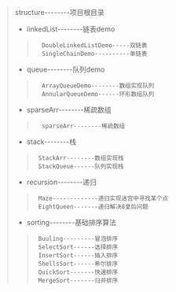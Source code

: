 > structure--------项目根目录
>   * linkedList--------链表demo
>>       DoubleLinkedListDemo-----双链表
>>       SingleChainDemo----------单链表
>   * queue--------队列demo
>>       ArrayQueueDemo--------数组实现队列
>>       AnnularQueueDemo------环形数组队列
>   * sparseArr--------稀疏数组
>>       sparseArr--------稀疏数组
>   * stack--------栈
>>      StackArr--------数组实现栈
>>      StackQueue------队列实现栈
>   * recursion--------递归
>>      Maze-------------递归实现迷宫中寻找某个点
>>      EightQueen-------递归解决8皇后问题
>  * sorting--------基础排序算法
>>      Buuling---------冒泡排序
>>      SelectSort------选择排序
>>      InsertSort------插入排序
>>      ShellsSort------希尔排序
>>      QuickSort-------快速排序
>>      MergeSort-------归并排序





